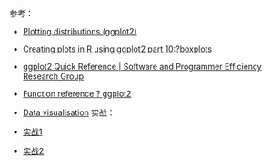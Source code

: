 参考：

- [Plotting distributions (ggplot2)](http://www.cookbook-r.com/Graphs/Plotting_distributions_(ggplot2)/)
- [Creating plots in R using ggplot2 part 10:?boxplots](http://t-redactyl.io/blog/2016/04/creating-plots-in-r-using-ggplot2-part-10-boxplots.html)
- [ggplot2 Quick Reference | Software and Programmer Efficiency Research Group](http://sape.inf.usi.ch/quick-reference/ggplot2)
- [Function reference ? ggplot2](http://ggplot2.tidyverse.org/reference/)
- [Data visualisation](http://r4ds.had.co.nz/data-visualisation.html)
实战：

- [实战1](http://nbviewer.jupyter.org/github/Jason8Kang/python/blob/master/ggplot/practice2/ggplot.html)
- [实战2](http://nbviewer.jupyter.org/github/Jason8Kang/python/blob/master/ggplot/practice1/ggplot_practice.html)
